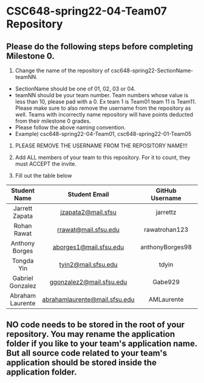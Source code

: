 # CSC648-spring22-04-Team07 Repository


## Please do the following steps before completing Milestone 0.
1. Change the name of the repository of csc648-spring22-SectionName-teamNN. 
 - SectionName should be one of 01, 02, 03 or 04. 
 - teamNN should be your team number. Team numbers whose value is less than 10, please pad with a 0. Ex team 1 is Team01 team 11 is Team11. Please make sure to also remove the username from the repository as well. Teams with incorrectly name repository will have points deducted from their milestone 0 grades.
 - Please follow the above naming convention.
 - Example) csc648-spring22-04-Team01,   csc648-spring22-01-Team05

1. PLEASE REMOVE THE USERNAME FROM THE REPOSITORY NAME!!!

2. Add ALL members of your team to this repository. For it to count, they must ACCEPT the invite.

3. Fill out the table below


| Student Name | Student Email | GitHub Username | Stundet's role |
|    :---:     |     :---:     |     :---:       |      :---:     |
| Jarrett Zapata | jzapata2@mail.sfsu | jarrettz | Team Leader |
| Rohan Rawat | rrawat@mail.sfsu.edu | rawatrohan123 | Back-end lead |
| Anthony Borges | aborges1@mail.sfsu.edu | anthonyBorges98 | Front-end lead |
| Tongda Yin | tyin2@mail.sfsu.edu | tdyin | Front-end lead |
| Gabriel Gonzalez | ggonzalez2@mail.sfsu.edu | Gabe929 | Git master |
| Abraham Laurente | abrahamlaurente@mail.sfsu.edu | AMLaurente | Scrum master |

## NO code needs to be stored in the root of your repository. You may rename the application folder if you like to your team's application name. But all source code related to your team's application should be stored inside the application folder.
